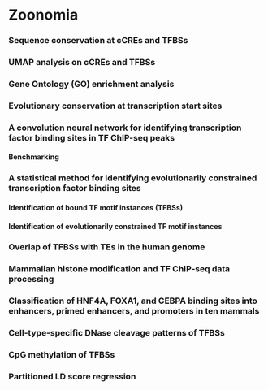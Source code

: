 # Zoonomia


### Sequence conservation at cCREs and TFBSs


### UMAP analysis on cCREs and TFBSs


### Gene Ontology (GO) enrichment analysis

### Evolutionary conservation at transcription start sites

### A convolution neural network for identifying transcription factor binding sites in TF ChIP-seq peaks


#### Benchmarking


### A statistical method for identifying evolutionarily constrained transcription factor binding sites
#### Identification of bound TF motif instances (TFBSs)

#### Identification of evolutionarily constrained TF motif instances


### Overlap of TFBSs with TEs in the human genome

### Mammalian histone modification and TF ChIP-seq data processing


### Classification of HNF4A, FOXA1, and CEBPA binding sites into enhancers, primed enhancers, and promoters in ten mammals
 

### Cell-type-specific DNase cleavage patterns of TFBSs


### CpG methylation of TFBSs


### Partitioned LD score regression
